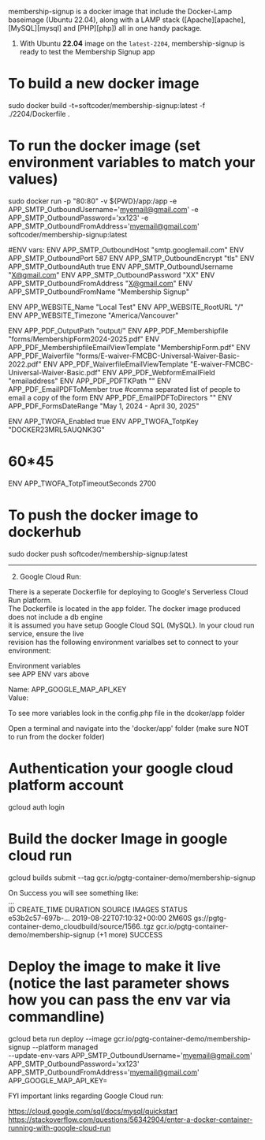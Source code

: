 membership-signup is a docker image that include the Docker-Lamp baseimage (Ubuntu 22.04), along with a LAMP stack ([Apache][apache], [MySQL][mysql] and [PHP][php]) all in one handy package.

1. With Ubuntu **22.04** image on the `latest-2204`, membership-signup is ready to test the Membership Signup app

# To build a new docker image  
sudo docker build -t=softcoder/membership-signup:latest -f ./2204/Dockerfile .  

# To run the docker image (set environment variables to match your values)
sudo docker run -p "80:80" -v ${PWD}/app:/app -e APP_SMTP_OutboundUsername='myemail@gmail.com' -e APP_SMTP_OutboundPassword='xx123' -e APP_SMTP_OutboundFromAddress='myemail@gmail.com' softcoder/membership-signup:latest  

#ENV vars:
ENV APP_SMTP_OutboundHost "smtp.googlemail.com"
ENV APP_SMTP_OutboundPort 587
ENV APP_SMTP_OutboundEncrypt "tls"
ENV APP_SMTP_OutboundAuth true
ENV APP_SMTP_OutboundUsername "X@gmail.com"
ENV APP_SMTP_OutboundPassword "XX"
ENV APP_SMTP_OutboundFromAddress "X@gmail.com"
ENV APP_SMTP_OutboundFromName "Membership Signup"

ENV APP_WEBSITE_Name "Local Test"
ENV APP_WEBSITE_RootURL "/"
ENV APP_WEBSITE_Timezone "America/Vancouver"

ENV APP_PDF_OutputPath "output/"
ENV APP_PDF_Membershipfile "forms/MembershipForm2024-2025.pdf"
ENV APP_PDF_MembershipfileEmailViewTemplate "MembershipForm.pdf"
ENV APP_PDF_Waiverfile "forms/E-waiver-FMCBC-Universal-Waiver-Basic-2022.pdf"
ENV APP_PDF_WaiverfileEmailViewTemplate "E-waiver-FMCBC-Universal-Waiver-Basic.pdf"
ENV APP_PDF_WebformEmailField "emailaddress"
ENV APP_PDF_PDFTKPath ""
ENV APP_PDF_EmailPDFToMember true
#comma separated list of people to email a copy of the form
ENV APP_PDF_EmailPDFToDirectors ""
ENV APP_PDF_FormsDateRange "May 1, 2024 - April 30, 2025"

ENV APP_TWOFA_Enabled true
ENV APP_TWOFA_TotpKey "DOCKER23MRL5AUQNK3G"
# 60*45
ENV APP_TWOFA_TotpTimeoutSeconds 2700

# To push the docker image to dockerhub  
sudo docker push softcoder/membership-signup:latest  
  
---  

2. Google Cloud Run:  

There is a seperate Dockerfile for deploying to Google's Serverless Cloud Run platform.  
The Dockerfile is located in the app folder. The docker image produced does not include a db engine  
it is assumed you have setup Google Cloud SQL (MySQL). In your cloud run service, ensure the live   
revision has the following environment varialbes set to connect to your environment:  

Environment variables  
see APP ENV vars above

Name: APP_GOOGLE_MAP_API_KEY  
Value: <your api key>  

To see more variables look in the config.php file in the dcoker/app folder  

Open a terminal and navigate into the 'docker/app' folder (make sure NOT to run from the docker folder)  

# Authentication your google cloud platform account
gcloud auth login  

# Build the docker Image in google cloud run  
gcloud builds submit --tag gcr.io/pgtg-container-demo/membership-signup  

On Success you will see something like:  
...  
ID                CREATE_TIME               DURATION SOURCE                                               IMAGES                                          STATUS  
e53b2c57-697b-... 2019-08-22T07:10:32+00:00 2M60S    gs://pgtg-container-demo_cloudbuild/source/1566..tgz gcr.io/pgtg-container-demo/membership-signup (+1 more)  SUCCESS  

# Deploy the image to make it live (notice the last parameter shows how you can pass the env var via commandline)  
gcloud beta run deploy --image gcr.io/pgtg-container-demo/membership-signup --platform managed \
       --update-env-vars APP_SMTP_OutboundUsername='myemail@gmail.com' APP_SMTP_OutboundPassword='xx123' APP_SMTP_OutboundFromAddress='myemail@gmail.com' APP_GOOGLE_MAP_API_KEY=<your api key>  

FYI important links regarding Google Cloud run:  

https://cloud.google.com/sql/docs/mysql/quickstart  
https://stackoverflow.com/questions/56342904/enter-a-docker-container-running-with-google-cloud-run  

